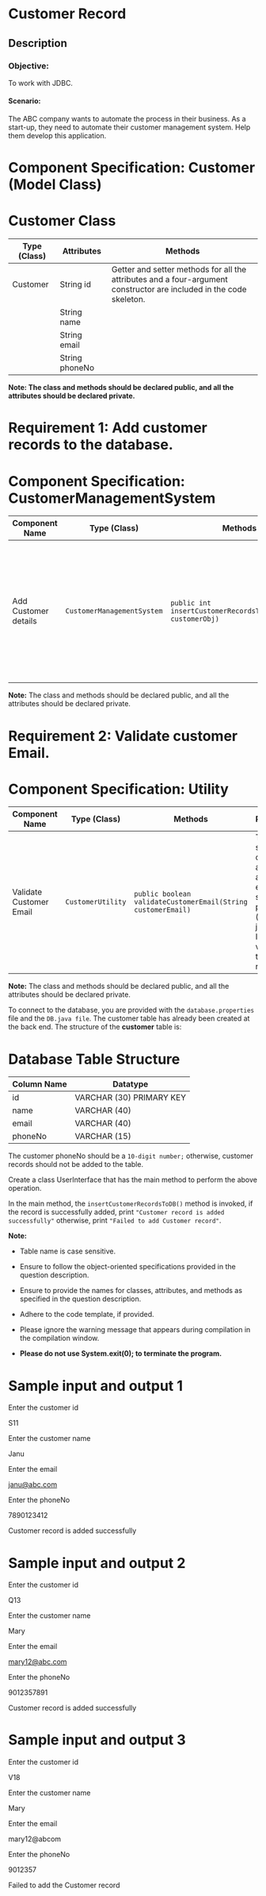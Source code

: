 # Customer Record
## Description


### Objective:

To work with JDBC.

#### Scenario:

The ABC company wants to automate the process in their business. As a start-up, they need to automate their customer management system. Help them develop this application.  



# Component Specification: Customer (Model Class)    

# Customer Class

| Type (Class) | Attributes | Methods |
|--------------|------------|---------|
| Customer     | String id  | Getter and setter methods for all the attributes and a four-argument constructor are included in the code skeleton. |
|              | String name |         |
|              | String email |         |
|              | String phoneNo |       |


**Note: The class and methods should be declared public, and all the attributes should be declared private.**       

# Requirement 1: Add customer records to the database.

# Component Specification: CustomerManagementSystem   


| Component Name       | Type (Class)               | Methods                                                       | Responsibilities                                                                                                                                |
|----------------------|----------------------------|---------------------------------------------------------------|-------------------------------------------------------------------------------------------------------------------------------------------------|
| Add Customer details | `CustomerManagementSystem`   | `public int insertCustomerRecordsToDB(Customer customerObj)`    | This method should accept a customer object and add that customer's details to the database. If customer details are added successfully, return 1. Otherwise, return 0.  |
 

**Note:** The class and methods should be declared public, and all the attributes should be declared private.    

  

# Requirement 2: Validate customer Email.    

# Component Specification: Utility  


| Component Name          | Type (Class)    | Methods                                            | Responsibilities                                                                                        |
|-------------------------|-----------------|----------------------------------------------------|---------------------------------------------------------------------------------------------------------|
| Validate Customer Email | `CustomerUtility` | `public boolean validateCustomerEmail(String customerEmail)` | This method should accept a customer email as a parameter and validate the email. The email should be in a proper format (e.g., john@abc.com). If the email is valid, return true; otherwise, return false. |


**Note:** The class and methods should be declared public, and all the attributes should be declared private.    



To connect to the database, you are provided with the `database.properties` file and the `DB.java file`.   The customer table has already been created at the back end. The structure of the **customer** table is:   

# Database Table Structure

| Column Name | Datatype               |
|-------------|------------------------|
| id          | VARCHAR (30) PRIMARY KEY |
| name        | VARCHAR (40)           |
| email       | VARCHAR (40)           |
| phoneNo     | VARCHAR (15)           |

  
The customer phoneNo should be a `10-digit number;` otherwise, customer records should not be added to the table.   

Create a class UserInterface that has the main method to perform the above operation.  
  

In the main method, the `insertCustomerRecordsToDB()` method is invoked, if the record is successfully added, print `"Customer record is added successfully"` otherwise, print `"Failed to add Customer record"`.  

 

**Note:**    

- Table name is case sensitive.
- Ensure to follow the object-oriented specifications provided in the question description.   

- Ensure to provide the names for classes, attributes, and methods as specified in the question description.   

- Adhere to the code template, if provided.   

- Please ignore the warning message that appears during compilation in the compilation window.  

- **Please do not use System.exit(0); to terminate the program.**  

 

  

# Sample input and output 1

Enter the customer id 

S11 

Enter the customer name 

Janu 

Enter the email 

janu@abc.com 

Enter the phoneNo 

7890123412 

Customer record is added successfully 

  

# Sample input and output 2

Enter the customer id 

Q13 

Enter the customer name 

Mary 

Enter the email 

mary12@abc.com 

Enter the phoneNo 

9012357891 

Customer record is added successfully 

  

# Sample input and output 3

Enter the customer id 

V18 

Enter the customer name 

Mary 

Enter the email 

mary12@abcom 

Enter the phoneNo 

9012357 

Failed to add the Customer record 
